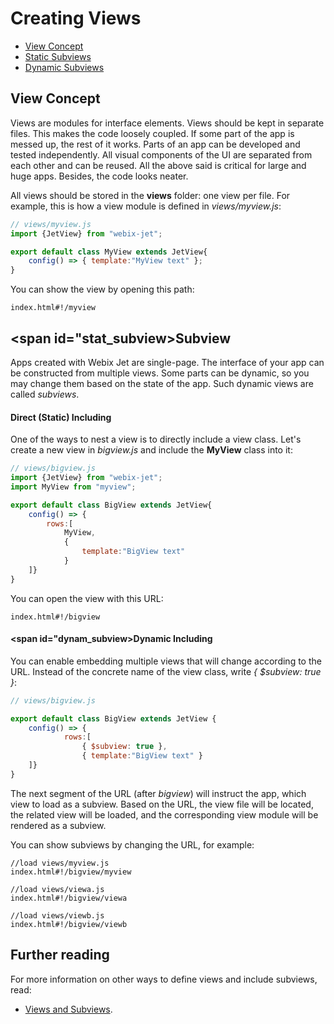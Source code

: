 # Creating Views

- [View Concept](#view)
- [Static Subviews](#stat_subview)
- [Dynamic Subviews](#dynam_subview)

## <span id="view">View Concept</span>

Views are modules for interface elements. Views should be kept in separate files. This makes the code loosely coupled. If some part of the app is messed up, the rest of it works. Parts of an app can be developed and tested independently. All visual components of the UI are separated from each other and can be reused. All the above said is critical for large and huge apps. Besides, the code looks neater.

All views should be stored in the **views** folder: one view per file. For example, this is how a view module is defined in *views/myview.js*:

```js
// views/myview.js
import {JetView} from "webix-jet";

export default class MyView extends JetView{
    config() => { template:"MyView text" };
}
```

You can show the view by opening this path:

```
index.html#!/myview
```

## <span id="stat_subview>Subview</span>

Apps created with Webix Jet are single-page. The interface of your app can be constructed from multiple views. Some parts can be dynamic, so you may change them based on the state of the app. Such dynamic views are called *subviews*. 

#### Direct (Static) Including

One of the ways to nest a view is to directly include a view class. Let's create a new view in *bigview.js* and include the **MyView** class into it:

```js
// views/bigview.js
import {JetView} from "webix-jet";
import MyView from "myview";

export default class BigView extends JetView{
    config() => { 
        rows:[
            MyView,
            {
                template:"BigView text"
            }
    ]}
}
```

You can open the view with this URL:

```
index.html#!/bigview
```

#### <span id="dynam_subview>Dynamic Including</span> 

You can enable embedding multiple views that will change according to the URL. Instead of the concrete name of the view class, write *{ $subview: true }*:

```js
// views/bigview.js

export default class BigView extends JetView {
    config() => { 
            rows:[
                { $subview: true },
                { template:"BigView text" }
    ]}
}
```

The next segment of the URL (after *bigview*) will instruct the app, which view to load as a subview. Based on the URL, the view file will be located, the related view will be loaded, and the corresponding view module will be rendered as a subview.

You can show subviews by changing the URL, for example:

```
//load views/myview.js
index.html#!/bigview/myview

//load views/viewa.js
index.html#!/bigview/viewa

//load views/viewb.js
index.html#!/bigview/viewb
```

## Further reading

For more information on other ways to define views and include subviews, read:

- [Views and Subviews](../details/subviews.md).